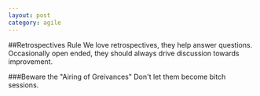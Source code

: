 ```yaml
---
layout: post
category: agile 
---
```

##Retrospectives Rule
We love retrospectives, they help answer questions. Occasionally open ended, they should always drive discussion towards improvement.

###Beware the "Airing of Greivances"
Don't let them become bitch sessions.
